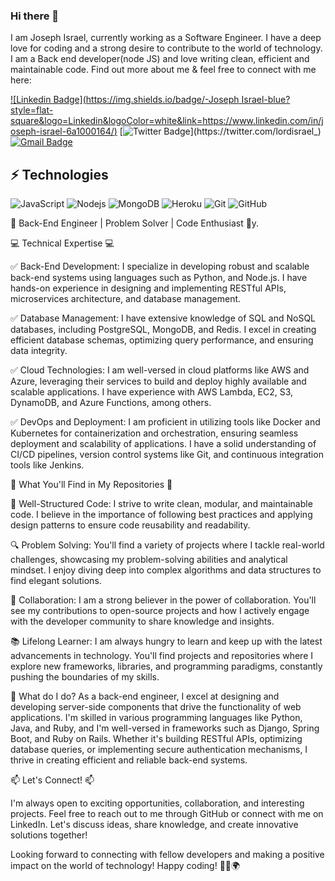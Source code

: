 ### Hi there 👋


I am Joseph Israel, currently working as a Software Engineer. I have a deep love for coding and a strong desire to contribute to the world of technology. I am a Back end developer(node JS) and love writing clean, efficient and maintainable code. Find out more about me & feel free to connect with me here:


[![Linkedin Badge](https://img.shields.io/badge/-Joseph Israel-blue?style=flat-square&logo=Linkedin&logoColor=white&link=https://www.linkedin.com/in/joseph-israel-6a1000164/)](https://www.linkedin.com/in/joseph-israel-6a1000164/)
[![Twitter Badge](https://img.shields.io/badge/-lordisrael-blue?style=flat-square&logo=Twitter&logoColor=white&link=https://twitter.com/lordisrael_)](https://twitter.com/lordisrael_)
[![Gmail Badge](https://img.shields.io/badge/-josephisrael206@gmail.com-c14438-red?style=flat-square&logo=Gmail&logoColor=white&link=mailto:josephisrael206@gmail.com)](mailto:josephisrael206@gmail.com)


## ⚡ Technologies

![JavaScript](https://img.shields.io/badge/-JavaScript-black?style=flat-square&logo=javascript)
![Nodejs](https://img.shields.io/badge/-Nodejs-black?style=flat-square&logo=Node.js)
![MongoDB](https://img.shields.io/badge/-MongoDB-black?style=flat-square&logo=mongodb)
![Heroku](https://img.shields.io/badge/-Heroku-430098?style=flat-square&logo=heroku)
![Git](https://img.shields.io/badge/-Git-black?style=flat-square&logo=git)
![GitHub](https://img.shields.io/badge/-GitHub-181717?style=flat-square&logo=github)


🔧 Back-End Engineer | Problem Solver | Code Enthusiast 🔧y.

💻 Technical Expertise 💻

✅ Back-End Development: I specialize in developing robust and scalable back-end systems using languages such as Python, and Node.js. I have hands-on experience in designing and implementing RESTful APIs, microservices architecture, and database management.

✅ Database Management: I have extensive knowledge of SQL and NoSQL databases, including PostgreSQL, MongoDB, and Redis. I excel in creating efficient database schemas, optimizing query performance, and ensuring data integrity.

✅ Cloud Technologies: I am well-versed in cloud platforms like AWS and Azure, leveraging their services to build and deploy highly available and scalable applications. I have experience with AWS Lambda, EC2, S3, DynamoDB, and Azure Functions, among others.

✅ DevOps and Deployment: I am proficient in utilizing tools like Docker and Kubernetes for containerization and orchestration, ensuring seamless deployment and scalability of applications. I have a solid understanding of CI/CD pipelines, version control systems like Git, and continuous integration tools like Jenkins.

🚀 What You'll Find in My Repositories 🚀

🔧 Well-Structured Code: I strive to write clean, modular, and maintainable code. I believe in the importance of following best practices and applying design patterns to ensure code reusability and readability.

🔍 Problem Solving: You'll find a variety of projects where I tackle real-world challenges, showcasing my problem-solving abilities and analytical mindset. I enjoy diving deep into complex algorithms and data structures to find elegant solutions.

🌟 Collaboration: I am a strong believer in the power of collaboration. You'll see my contributions to open-source projects and how I actively engage with the developer community to share knowledge and insights.

📚 Lifelong Learner: I am always hungry to learn and keep up with the latest advancements in technology. You'll find projects and repositories where I explore new frameworks, libraries, and programming paradigms, constantly pushing the boundaries of my skills.

🔨 What do I do?
As a back-end engineer, I excel at designing and developing server-side components that drive the functionality of web applications. I'm skilled in various programming languages like Python, Java, and Ruby, and I'm well-versed in frameworks such as Django, Spring Boot, and Ruby on Rails. Whether it's building RESTful APIs, optimizing database queries, or implementing secure authentication mechanisms, I thrive in creating efficient and reliable back-end systems.

📫 Let's Connect! 📫

I'm always open to exciting opportunities, collaboration, and interesting projects. Feel free to reach out to me through GitHub or connect with me on LinkedIn. Let's discuss ideas, share knowledge, and create innovative solutions together!


Looking forward to connecting with fellow developers and making a positive impact on the world of technology! Happy coding! 👨‍💻🌍
<!--
**lordisrael/lordisrael** is a ✨ _special_ ✨ repository because its `README.md` (this file) appears on your GitHub profile.

Here are some ideas to get you started:

- 🔭 I’m currently working on ...
- 🌱 I’m currently learning ...
- 👯 I’m looking to collaborate on ...
- 🤔 I’m looking for help with ...
- 💬 Ask me about ...
- 📫 How to reach me: ...
- 😄 Pronouns: ...
- ⚡ Fun fact: ...
-->
